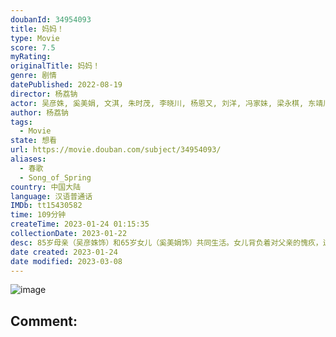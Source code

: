 ```yaml
---
doubanId: 34954093
title: 妈妈！
type: Movie
score: 7.5
myRating: 
originalTitle: 妈妈！
genre: 剧情
datePublished: 2022-08-19
director: 杨荔钠
actor: 吴彦姝, 奚美娟, 文淇, 朱时茂, 李晓川, 杨恩又, 刘洋, 冯家妹, 梁永棋, 东靖川, 任洛敏, 徐艺瑄
author: 杨荔钠
tags:
  - Movie
state: 想看
url: https://movie.douban.com/subject/34954093/
aliases:
  - 春歌
  - Song_of_Spring
country: 中国大陆
language: 汉语普通话
IMDb: tt15430582
time: 109分钟
createTime: 2023-01-24 01:15:35
collectionDate: 2023-01-22
desc: 85岁母亲（吴彦姝饰）和65岁女儿（奚美娟饰）共同生活。女儿背负着对父亲的愧疚，过着清教徒般的生活，阿尔茨海默病让她变成了另外一个人，年迈的母亲需要付出顽强的生命力照顾女儿。两个生命在进程中彼此成...
date created: 2023-01-24
date modified: 2023-03-08
---
```


![image](p2879572001.jpg)

Comment:
---
